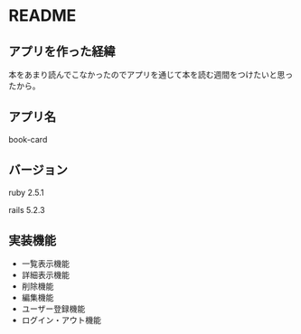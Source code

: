 # README

## アプリを作った経緯

本をあまり読んでこなかったのでアプリを通じて本を読む週間をつけたいと思ったから。

## アプリ名

book-card

## バージョン

ruby 2.5.1

rails 5.2.3

## 実装機能

- 一覧表示機能
- 詳細表示機能
- 削除機能
- 編集機能
- ユーザー登録機能
- ログイン・アウト機能
